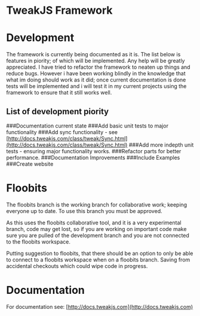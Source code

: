 # TweakJS Framework

# Development
The framework is currently being documented as it is. 
The list below is features in piority; of which will be implemented. Any help will be greatly appreciated. I have tried to refactor the framework to neaten up things and reduce bugs. 
However i have been working blindly in the knowledge that what im doing should work as it did; once current documentation is done tests will be implemented and i will test it in my current projects using the framework to ensure that it still works well. 

## List of development piority
###Documentation current state
###Add basic unit tests to major functionality
###Add sync functionality - see [http://docs.tweakjs.com/class/tweak/Sync.html](http://docs.tweakjs.com/class/tweak/Sync.html)
###Add more indepth unit tests - ensuring major functionality works.
###Refactor parts for better performance.
###Documentation Improvements
###Include Examples
###Create website

# Floobits
The floobits branch is the working branch for collaborative work; keeping everyone up to date. To use this branch you must be approved. 

As this uses the floobits collaborative tool, and it is a very experimental branch, code may get lost, so if you are working on important code make sure you are pulled of the development branch and you are not connected to the floobits workspace.

Putting suggestion to floobits, that there should be an option to only be able to connect to a floobits workspace when on a floobits branch. Saving from accidental checkouts which could wipe code in progress.

# Documentation
For documentation see:
[http://docs.tweakjs.com](http://docs.tweakjs.com)